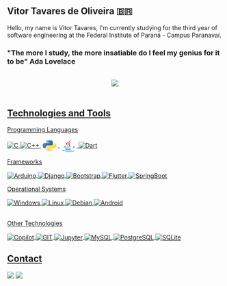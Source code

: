 ## Vitor Tavares de Oliveira 🇧🇷

Hello, my name is Vitor Tavares, I'm currently studying for the third year of software engineering at the Federal
Institute of Paraná - Campus Paranavaí.

<h3> "The more I study, the more insatiable do I feel my genius for it to be" Ada Lovelace </h3>
<br />

<div align="center">
    <a href="https://github.com/VitorTavaresO">
        <img height="180em"
            src="https://github-readme-stats.vercel.app/api/top-langs/?username=VitorTavaresO&layout=compact&langs_count=8&theme=dark&hide=hack,css,vue,html,scss,php"/>
</div>

<div style="display: inline_block"><br>
    <h2> Technologies and Tools </h2>
    <p> Programming Languages </p>
     <img align="center" alt="C" title="C" height="30" width="40"
        src="https://cdn.jsdelivr.net/gh/devicons/devicon/icons/c/c-original.svg">
    <img align="center" alt="C++" title="C++" height="30" width="40"
        src="https://cdn.jsdelivr.net/gh/devicons/devicon/icons/cplusplus/cplusplus-original.svg">
    <img align="center" alt="Python" title="Python" height="30" width="40"
        src="https://raw.githubusercontent.com/devicons/devicon/master/icons/python/python-original.svg">
    <img align="center" alt="Java" title="Java" height="30" width="40"
        src="https://raw.githubusercontent.com/devicons/devicon/master/icons/java/java-original.svg">
    <img align="center" alt="Dart" title="Dart" height="30" width="40"
        src="https://cdn.jsdelivr.net/gh/devicons/devicon/icons/dart/dart-original.svg">
    <br />
    <p> Frameworks </p>
    <img align="center" alt="Arduino" title="Arduino/IoT" height="30" width="40"
        src="https://cdn.jsdelivr.net/gh/devicons/devicon/icons/arduino/arduino-original.svg">
    <img align="center" alt="Django" title="Django" height="30" width="40"
        src="https://cdn.jsdelivr.net/gh/devicons/devicon/icons/django/django-plain.svg">
    <img align="center" alt="Bootstrap" title="Bootstrap" height="30" width="40"
        src="https://cdn.jsdelivr.net/gh/devicons/devicon/icons/bootstrap/bootstrap-original.svg">
    <img align="center" alt="Flutter" title="Flutter" height="30" width="40"
        src="https://cdn.jsdelivr.net/gh/devicons/devicon/icons/flutter/flutter-original.svg">
    <img align="center" alt="SpringBoot" title="SpringBoot" height="30" width="40"
        src="https://cdn.jsdelivr.net/gh/devicons/devicon/icons/spring/spring-original.svg">
    <br />
    <p> Operational Systems </p>
    <img align="center" alt="Windows" title="Windows" height="30" width="40"
        src="https://cdn.jsdelivr.net/gh/devicons/devicon/icons/windows8/windows8-original.svg">
    <img align="center" alt="Linux" title="Linux" height="30" width="40"
        src="https://cdn.jsdelivr.net/gh/devicons/devicon/icons/linux/linux-original.svg">
    <img align="center" alt="Debian" title="Debian" height="30" width="40"
        src="https://cdn.jsdelivr.net/gh/devicons/devicon/icons/debian/debian-original.svg">
    <img align="center" alt="Android" title="Android" height="30" width="40"
        src="https://cdn.jsdelivr.net/gh/devicons/devicon/icons/android/android-original.svg">
<br />
    <br />
    <p> Other Technologies </p>
    <img align="center" alt="Copilot" title="Copilot" height="30" width="40"
        src="https://api.iconify.design/logos/github-copilot.svg">
    <img align="center" alt="GIT" title="GIT" height="30" width="40"
        src="https://cdn.jsdelivr.net/gh/devicons/devicon/icons/git/git-original.svg">
    <img align="center" alt="Jupyter" title="Jupyter" height="30" width="40"
        src="https://cdn.jsdelivr.net/gh/devicons/devicon/icons/jupyter/jupyter-original.svg">
    <img align="center" alt="MySQL" title="MySQL" height="30" width="40"
        src="https://cdn.jsdelivr.net/gh/devicons/devicon/icons/mysql/mysql-original.svg">
    <img align="center" alt="PostgreSQL" title="PostgreSQL" height="30" width="40"
        src="https://cdn.jsdelivr.net/gh/devicons/devicon/icons/postgresql/postgresql-original.svg">
    <img align="center" alt="SQLite" title="SQLite" height="30" width="40"
        src="https://cdn.jsdelivr.net/gh/devicons/devicon/icons/sqlite/sqlite-original.svg">
</div>

<h2> Contact </h2>
<div style"display: inline_block">
    <a href="mailto:vtavares.eng@gmail.com"><img
            src="https://img.shields.io/badge/-Gmail-%23333?style=for-the-badge&logo=gmail&logoColor=white"
            target="_blank"></a>
    <a href="https://www.linkedin.com/in/vitortavareso/" target="_blank"><img
            src="https://img.shields.io/badge/-LinkedIn-%230077B5?style=for-the-badge&logo=linkedin&logoColor=white"
            target="_blank"></a>
</div>
